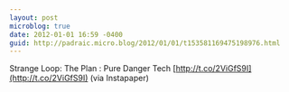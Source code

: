 ```yaml
---
layout: post
microblog: true
date: 2012-01-01 16:59 -0400
guid: http://padraic.micro.blog/2012/01/01/t153581169475198976.html
---
```

Strange Loop: The Plan : Pure Danger Tech [http://t.co/2ViGfS9I](http://t.co/2ViGfS9I) (via Instapaper)
